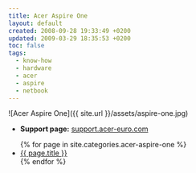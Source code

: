 ```yaml
---
title: Acer Aspire One
layout: default
created: 2008-09-28 19:33:49 +0200
updated: 2009-03-29 18:35:53 +0200
toc: false
tags:
  - know-how
  - hardware
  - acer
  - aspire
  - netbook
---
```

![Acer Aspire One]({{ site.url }}/assets/aspire-one.jpg)

* **Support page:** [support.acer-euro.com](http://support.acer-euro.com/drivers/notebook/as_one_150.html)

<ul>
{% for page in site.categories.acer-aspire-one %}
  <li><a href="{{ page.url }}">{{ page.title }}</a></li>
{% endfor %}
</ul>

